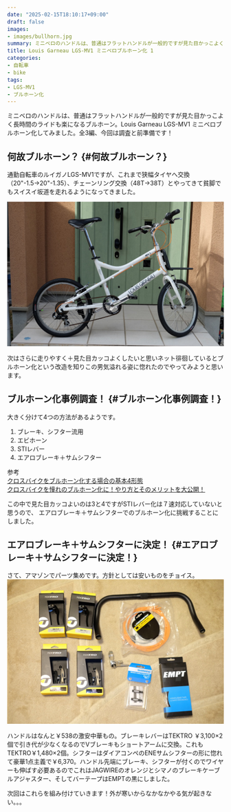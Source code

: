 ```yaml
---
date: "2025-02-15T18:10:17+09:00"
draft: false
images: 
- images/bullhorn.jpg
summary: ミニベロのハンドルは、普通はフラットハンドルが一般的ですが見た目かっこよく長時間のライドも楽になるブルホーン。Louis Garneau LGS-MV1ミニベロブルホーン化してみました。
title: Louis Garneau LGS-MV1 ミニベロブルホーン化 1
categories:
- 自転車
- bike
tags:
- LGS-MV1
- ブルホーン化
---
```


ミニベロのハンドルは、普通はフラットハンドルが一般的ですが見た目かっこよく長時間のライドも楽になるブルホーン。Louis
Garneau LGS-MV1
ミニベロブルホーン化してみました。全3編、今回は調査と前準備です！

## 何故ブルホーン？ {#何故ブルホーン？}

通勤自転車のルイガノLGS-MV1ですが、これまで狭幅タイヤへ交換（20\"-1.5→20\"-1.35）、チェーンリング交換（48T→38T）とやってきて貧脚でもスイスイ坂道を走れるようになってきました。

![ジテツウチャリ ルイガノ LGS-MV1](./images/DSCF4386.JPG)

次はさらに走りやすく＋見た目カッコよくしたいと思いネット徘徊しているとブルホーン化という改造を知りこの男気溢れる姿に惚れたのでやってみようと思います。

## ブルホーン化事例調査！ {#ブルホーン化事例調査！}

大きく分けて4つの方法があるようです。

1.  ブレーキ、シフター流用
2.  エビホーン
3.  STIレバー
4.  エアロブレーキ＋サムシフター

参考\
[クロスバイクをブルホーン化する場合の基本4形態](https://escape.poo.tokyo/4-types-of-bull-horn-basic-style/)\
[クロスバイクを憧れのブルホーン化に！やり方とそのメリットを大公開！](https://kurashi-no.jp/I0015688)

この中で見た目カッコよいのは3と4ですがSTIレバー化は７速対応していないと思うので、
エアロブレーキ＋サムシフターでのブルホーン化に挑戦することにしました。

## エアロブレーキ＋サムシフターに決定！ {#エアロブレーキ＋サムシフターに決定！}

さて、アマゾンでパーツ集めです。方針としては安いものをチョイス。\
![買ってしまいました、ブルホーン化改造部品たち](./images/DSCF4605.JPG)

ハンドルはなんと￥538の激安中華もの。ブレーキレバーはTEKTRO
￥3,100×2個で引き代が少なくなるのでVブレーキもショートアームに交換。これもTEKTRO￥1,480×2個。シフターはダイアコンペのENEサムシフターの形に惚れて豪華1点主義で￥6,370。ハンドル先端にブレーキ、シフターが付くのでワイヤーも伸ばす必要あるのでこれはJAGWIREのオレンジとシマノのブレーキケーブルアジャスター、そしてバーテープはEMPTの黒にしました。

次回はこれらを組み付けていきます！外が寒いからなかなかやる気が起きない。。。
